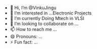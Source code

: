 - 👋 Hi, I’m @VinkuJingu
- 👀 I’m interested in ...Electronic Projects
- 🌱 I’m currently Doing Mtech in VLSI
- 💞️ I’m looking to collaborate on ...
- 📫 How to reach me ...
- 😄 Pronouns: ...
- ⚡ Fun fact: ...

<!---
VinkuJingu/VinkuJingu is a ✨ special ✨ repository because its `README.md` (this file) appears on your GitHub profile.
You can click the Preview link to take a look at your changes.
--->
